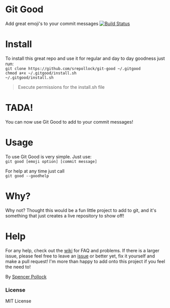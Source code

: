 # Git Good
Add great emoji's to your commit messages [![Build Status](https://travis-ci.org/srepollock/git-good.svg?branch=master)](https://travis-ci.org/srepollock/git-good)

# Install
To install this great repo and use it for regular and day to day goodness just run:  
`git clone https://github.com/srepollock/git-good ~/.gitgood`  
`chmod a+x ~/.gitgood/install.sh`  
`~/.gitgood/install.sh`  
> Execute permissions for the install.sh file

# TADA!
You can now use Git Good to add to your commit messages!

# Usage
To use Git Good is very simple. Just use:  
`git good [emoji option] [commit message]`  
    
For help at any time just call  
`git good --goodhelp`  

# Why?
Why not? Thought this would be a fun little project to add to git, and it's something that just creates a live repository to show off!

# Help
For any help, check out the [wiki](https://github.com/srepollock/git-good/wiki) for FAQ and problems.
If there is a larger issue, please feel free to leave an [issue](https://github.com/srepollock/git-good/issues) or better yet, fix it yourself and make a pull request! I'm more than happy to add onto this project if you feel the need to!

By [Spencer Pollock](http://spollock.ca)

### License
MIT License
